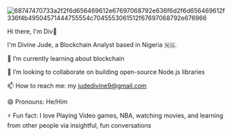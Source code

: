 ![68747470733a2f2f6d656469612e67697068792e636f6d2f6d656469612f336f4b49504571444755554c7045553061512f67697068792e676966](https://github.com/Divine-Jude/Divine-Jude/assets/95667763/1c5cbd3d-4aec-4ee0-a9e6-ee88704fe83a)

Hi there, I'm Div👋

I'm Divine Jude, a Blockchain Analyst based in Nigeria 🇳🇬.

🌱 I’m currently learning about blockchain

👯 I’m looking to collaborate on building open-source Node.js libraries

📫 How to reach me: my judedivine9@gmail.com

😄 Pronouns: He/Him

⚡ Fun fact: I love Playing Video games, NBA, watching movies, and learning from other people via insightful, fun conversations

<!---
Divine-Jude/Divine-Jude is a ✨ special ✨ repository because its `README.md` (this file) appears on your GitHub profile.
You can click the Preview link to take a look at your changes.
--->
